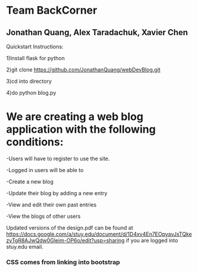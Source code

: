 # Team BackCorner
## Jonathan Quang, Alex Taradachuk, Xavier Chen

Quickstart Instructions:

1)Install flask for python

2)git clone https://github.com/JonathanQuang/webDevBlog.git

3)cd into directory

4)do python blog.py

# We are creating a web blog application with the following conditions:

-Users will have to register to use the site.

-Logged in users will be able to

-Create a new blog

-Update their blog by adding a new entry

-View and edit their own past entries

-View the blogs of other users


Updated versions of the design.pdf can be found at https://docs.google.com/a/stuy.edu/document/d/1D4xv4En7EOpyavJsTQkezyTgR8AJwQdw0Gleim-OP6o/edit?usp=sharing if you are logged into stuy.edu email.


### CSS comes from linking into bootstrap
